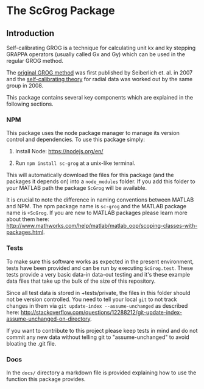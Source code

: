 # The ScGrog Package

## Introduction

Self-calibrating GROG is a technique for calculating unit kx and ky stepping GRAPPA operators (usually called Gx and Gy) which can be used in the regular GROG method.

The [original GROG method](http://www.ncbi.nlm.nih.gov/pubmed/17969027) was first published by Seiberlich et. al. in 2007 and the [self-calibrating theory](http://onlinelibrary.wiley.com/doi/10.1002/mrm.21565/abstract) for radial data was worked out by the same group in 2008.

This package contains several key components which are explained in the following sections.

### NPM

This package uses the node package manager to manage its version control and dependencies. To use this package simply:

1. Install Node: https://nodejs.org/en/

2. Run `npm install sc-grog` at a unix-like terminal.

This will automatically download the files for this package (and the packages it depends on) into a `node_modules` folder. If you add this folder to your MATLAB path the package `ScGrog` will be available.

It is crucial to note the difference in naming conventions between MATLAB and NPM. The npm package name is `sc-grog` and the MATLAB package name is `+ScGrog`. If you are new to MATLAB packages please learn more about them here: http://www.mathworks.com/help/matlab/matlab_oop/scoping-classes-with-packages.html.


### Tests

To make sure this software works as expected in the present environment, tests have been provided and can be run by executing `ScGrog.test`. These tests provide a very basic data-in data-out testing and it's these example data files that take up the bulk of the size of this repository.

Since all test data is stored in +tests/private, the files in this folder should not be version controlled. You need to tell your local `git` to not track changes in them via `git update-index --assume-unchanged` as described here: http://stackoverflow.com/questions/12288212/git-update-index-assume-unchanged-on-directory.

If you want to contribute to this project please keep tests in mind and do not commit any new data without telling git to "assume-unchanged" to avoid bloating the .git file.

### Docs

In the `docs/` directory a markdown file is provided explaining how to use the function this package provides.
